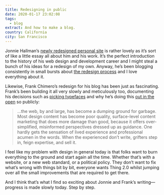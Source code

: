 ```yaml
---
title: Redesigning in public
date: 2020-01-17 23:02:08
tags:
  - blog
extract: And how to make a blog.
country: California
city: San Francisco
---
```


Jonnie Hallman’s [newly redesigned personal site](https://destroytoday.com) is rather lovely as it’s sort of like a little essay all about him and his work. It’s the perfect introduction to the history of his web design and development career and I might steal a bunch of his ideas for a redesign of my own. Anyway, he’s been blogging consistently in small bursts about [the redesign process](https://destroytoday.com/blog) and I love everything about it.

Likewise, Frank Chimero’s redesign for his blog has been just as fascinating. Frank’s been building it all very slowly and meticulously too, documenting his decisions such as [picking typefaces](https://frankchimero.com/blog/2020/picking-typefaces/) and why he’s doing this [out in the open](https://frankchimero.com/blog/2020/popeye/) so publicly:

> ...the web, by and large, has become a dumping ground for garbage. Most design content has become poor quality, surface-level content marketing that does more damage than good, because it offers over-simplified, misinformed perspectives dressed up as guidance. One hardly gets the sensation of lived experience and professional acumen in the words. When the experienced don’t write, grifters step in, feign expertise, and sell it.

I feel like my problem with design in general today is that folks want to burn everything to the ground and start again all the time. Whether that’s with a website, or a new web standard, or a political policy. They don’t want to fix what’s wrong with things bit by bit, everyone wants Thing 2.0 whilst jumping over all the small improvements that are required to get there.

And I think that’s what I find so exciting about Jonnie and Frank’s writing—progress is made slowly today. Step by step.
